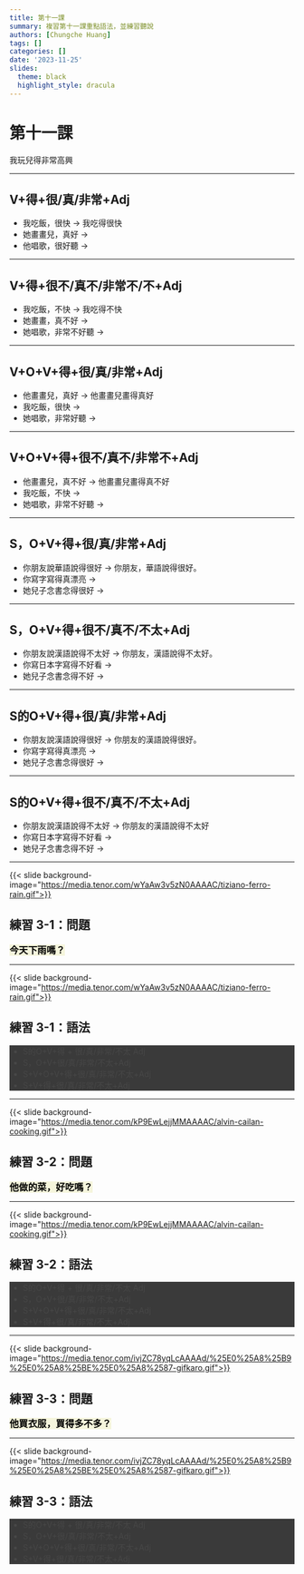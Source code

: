 ```yaml
---
title: 第十一課
summary: 複習第十一課重點語法，並練習聽說
authors: [Chungche Huang]
tags: []
categories: []
date: '2023-11-25'
slides:
  theme: black
  highlight_style: dracula
---
```


<h1 class="r-fit-text">第十一課</h1>

<p class="r-fit-text">我玩兒得非常高興</p>


---

## V+得+很/真/非常+Adj

- 我吃飯，很快 → 我吃得很快
- 她畫畫兒，真好 → 
- 他唱歌，很好聽 →

---

## V+得+很不/真不/非常不/不+Adj

- 我吃飯，不快 → 我吃得不快
- 她畫畫，真不好 →
- 她唱歌，非常不好聽 →

---

## V+O+V+得+很/真/非常+Adj

- 他畫畫兒，真好 → 他畫畫兒畫得真好
- 我吃飯，很快 →
- 她唱歌，非常好聽 →
---

## V+O+V+得+很不/真不/非常不+Adj

- 他畫畫兒，真不好 → 他畫畫兒畫得真不好
- 我吃飯，不快 →
- 她唱歌，非常不好聽 →

---

## S，O+V+得+很/真/非常+Adj

- 你朋友說華語說得很好 → 你朋友，華語說得很好。
- 你寫字寫得真漂亮 →
- 她兒子念書念得很好 → 

---

## S，O+V+得+很不/真不/不太+Adj

- 你朋友說漢語說得不太好 → 你朋友，漢語說得不太好。
- 你寫日本字寫得不好看 →
- 她兒子念書念得不好 →

---

## S的O+V+得+很/真/非常+Adj

- 你朋友說漢語說得很好 → 你朋友的漢語說得很好。
- 你寫字寫得真漂亮 →
- 她兒子念書念得很好 →
---

## S的O+V+得+很不/真不/不太+Adj

- 你朋友說漢語說得不太好 → 你朋友的漢語說得不太好
- 你寫日本字寫得不好看 → 
- 她兒子念書念得不好 →

---

{{< slide background-image="https://media.tenor.com/wYaAw3v5zN0AAAAC/tiziano-ferro-rain.gif">}}

## 練習 3-1：問題

<h3 style="background-color: beige; color: black; display: inline">今天下雨嗎？</h3>

--- 

{{< slide background-image="https://media.tenor.com/wYaAw3v5zN0AAAAC/tiziano-ferro-rain.gif">}}

## 練習 3-1：語法

<span style="display: block; background-color: #0A0A0A; opacity: 80%">

- S的O+V+得 + 很/真/非常/不太 Adj
- S，O+V+很/真/非常/不太+Adj
- S+V+O+V+得+很/真/非常/不太+Adj
- S+V+得+很/真/非常/不太+Adj

</span>

---

{{< slide background-image="https://media.tenor.com/kP9EwLejjMMAAAAC/alvin-cailan-cooking.gif">}}

## 練習 3-2：問題

<h3 style="background-color: beige; color: black; display: inline">他做的菜，好吃嗎？</h3>

---

{{< slide background-image="https://media.tenor.com/kP9EwLejjMMAAAAC/alvin-cailan-cooking.gif">}}

## 練習 3-2：語法


<span style="display: block; background-color: #0A0A0A; opacity: 80%">

- S的O+V+得 + 很/真/非常/不太 Adj
- S，O+V+很/真/非常/不太+Adj
- S+V+O+V+得+很/真/非常/不太+Adj
- S+V+得+很/真/非常/不太+Adj

</span>

---


{{< slide background-image="https://media.tenor.com/ivjZC78yqLcAAAAd/%25E0%25A8%25B9%25E0%25A8%25BE%25E0%25A8%2587-gifkaro.gif">}}

## 練習 3-3：問題

<h3 style="background-color: beige; color: black; display: inline">他買衣服，買得多不多？</h3>

---

{{< slide background-image="https://media.tenor.com/ivjZC78yqLcAAAAd/%25E0%25A8%25B9%25E0%25A8%25BE%25E0%25A8%2587-gifkaro.gif">}}

## 練習 3-3：語法


<span style="display: block; background-color: #0A0A0A; opacity: 80%">

- S的O+V+得 + 很/真/非常/不太 Adj
- S，O+V+很/真/非常/不太+Adj
- S+V+O+V+得+很/真/非常/不太+Adj
- S+V+得+很/真/非常/不太+Adj

</span>
